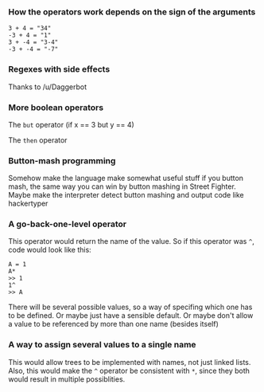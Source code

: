 ### How the operators work depends on the sign of the arguments

```
3 + 4 = "34"
-3 + 4 = "1"
3 + -4 = "3-4"
-3 + -4 = "-7"
```

### Regexes with side effects

Thanks to /u/Daggerbot


### More boolean operators
The `but` operator (if x == 3 but y == 4)

The `then` operator


### Button-mash programming

Somehow make the language make somewhat useful stuff if you button mash, the same way you can win by button mashing in Street Fighter. Maybe make the interpreter detect button mashing and output code like hackertyper

### A go-back-one-level operator
This operator would return the name of the value. So if this operator was `^`, code would look like this:
```
A = 1
A*
>> 1
1^
>> A
```
There will be several possible values, so a way of specifing which one has to be defined. Or maybe just have a sensible default. Or maybe don't allow a value to be referenced by more than one name (besides itself)

### A way to assign several values to a single name
This would allow trees to be implemented with names, not just linked lists. Also, this would make the `^` operator be consistent with `*`, since they both would result in multiple possiblities.


